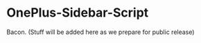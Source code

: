 OnePlus-Sidebar-Script
======================

Bacon. (Stuff will be added here as we prepare for public release)
